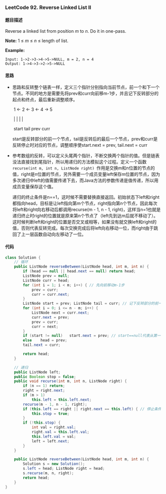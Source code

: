 ### LeetCode 92. Reverse Linked List II 



#### 题目描述

Reverse a linked list from position *m* to *n*. Do it in one-pass.

**Note:** 1 ≤ *m* ≤ *n* ≤ length of list.

**Example:**

```
Input: 1->2->3->4->5->NULL, m = 2, n = 4
Output: 1->4->3->2->5->NULL
```



#### 思路

- 思路和反转整个链表一样，定义三个指针分别指向当前节点，前一个和下一个节点。不同的地方是需要先将prev和curr向前移m-1步，并且记下反转部分的起点和终点，最后重新调整顺序。

  ​	1 \<- 2 \<- 3 \<- 4 -\> 5

  ​	|	|	       |      |

  ​     start	tail	     prev   curr

  start是反转部分的前一个节点，tail是反转后的最后一个节点，prev和curr是反转停止时对应的节点，调整顺序使start.next = prev, tail.next = curr

- 参考数组的反转，可以定义头尾两个指针，不断交换两个指针的值。但是链表没法直接找到尾指针，所以用递归的方法模拟这个过程。定义一个函数```recurse(int m, int n, ListNode right) ```作用是交换m和n位置的节点的值，right是n位置的节点，另外需要一个成员变量left保存m位置的节点，因为多次递归中left的值需要传递下去，而Java方法的参数传递是值传递，所以用成员变量保存这个值。

  递归的终止条件是n==1，这时候不需要替换直接返回。初始状态下left和right都指向head，目标是让left指向第m个节点，right指向第n个节点，因此每次将left和right向右移动后都调用recurse(m - 1, n - 1, right)，这样当n=1也就是递归终止时right的位置就是原来第n个节点了（left先到达m后就不移动了）。这时候判断left和right的位置是否交叉或相等，如果没有就交换left和right的值，否则代表反转完成。每次交换完成后将left向右移动一位，而right由于跳回了上一层函数自动向左移动了一位。

#### 代码

```Java
class Solution {
    // 循环
    public ListNode reverseBetween(ListNode head, int m, int n) {
        if (head == null || head.next == null) return head;
        ListNode prev = null;
        ListNode curr = head;
        for (int i = 1; i < m; i++) { // 先向前移动m-1步
            prev = curr;
            curr = curr.next;
        }
        ListNode start = prev; ListNode tail = curr; // 记下反转部分的前一个节点start和反转后的尾节点tail
        for (int i = 0; i <= n - m; i++) {
            ListNode next = curr.next;
            curr.next = prev;
            prev = curr;
            curr = next;
        }
        if (start != null)   start.next = prev; // start==null代表从第一个开始反转
        else    head = prev;
        tail.next = curr;

        return head;
    }

    // 递归
    public ListNode left;
    public Boolean stop = false;
    public void recurse(int m, int n, ListNode right) {
        if (n == 1) return;
        right = right.next;
        if (m > 1)
            this.left = this.left.next;
        recurse(m - 1, n - 1, right);
        if (this.left == right || right.next == this.left) { // 停止条件，奇数个节点时left == right，偶数个时right.next == left
            this.stop = true;
        }
        if (!this.stop) {
            int val = right.val;
            right.val = this.left.val;
            this.left.val = val;
            left = left.next;
        }
    }

    public ListNode reverseBetween(ListNode head, int m, int n) {
        Solution s = new Solution();
        s.left = head; ListNode right = head;
        s.recurse(m, n, right);
        return head;
    }
}
```



